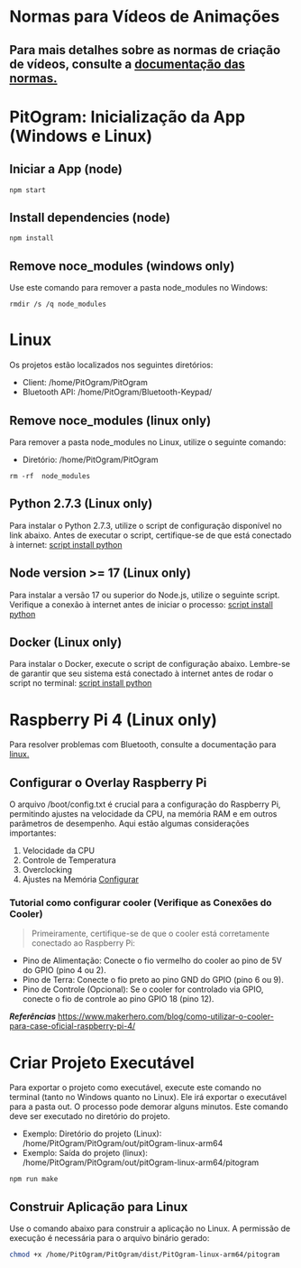 # Normas para Vídeos de Animações
Para mais detalhes sobre as normas de criação de vídeos, consulte a  [documentação das normas.](./docs/normas.md)
---

# PitOgram: Inicialização da App (Windows e Linux)

## Iniciar a App (node)
```
npm start
```

## Install dependencies (node)

```
npm install
```

## Remove noce_modules (windows only)
Use este comando para remover a pasta node_modules no Windows:
```
rmdir /s /q node_modules 
```

# Linux
Os projetos estão localizados nos seguintes diretórios:
- Client: /home/PitOgram/PitOgram
- Bluetooth API: /home/PitOgram/Bluetooth-Keypad/

## Remove noce_modules (linux only)
Para remover a pasta node_modules no Linux, utilize o seguinte comando:
- Diretório: /home/PitOgram/PitOgram

```
rm -rf  node_modules 
```


## Python 2.7.3 (Linux only)
Para instalar o Python 2.7.3, utilize o script de configuração disponível no link abaixo. Antes de executar o script, certifique-se de que está conectado à internet:
[script install python](./linux/config/dependencies/python_config.sh)

## Node version >= 17 (Linux only)
Para instalar a versão 17 ou superior do Node.js, utilize o seguinte script. Verifique a conexão à internet antes de iniciar o processo:
[script install python](./linux/config/dependencies/python_config.sh)

## Docker (Linux only)
Para instalar o Docker, execute o script de configuração abaixo. Lembre-se de garantir que seu sistema está conectado à internet antes de rodar o script no terminal:
[script install python](./linux/config/dependencies/docker_config.sh)


# Raspberry Pi 4 (Linux only)

Para resolver problemas com Bluetooth, consulte a documentação para
[linux.](./docs/linux_bluetooth.md)

## Configurar o Overlay Raspberry Pi
O arquivo /boot/config.txt é crucial para a configuração do Raspberry Pi, permitindo ajustes na velocidade da CPU, na memória RAM e em outros parâmetros de desempenho. Aqui estão algumas considerações importantes:
1. Velocidade da CPU
2. Controle de Temperatura
3. Overclocking
4. Ajustes na Memória
[Configurar](./linux/config/performance/config-raspbery.sh)

### Tutorial como configurar cooler (Verifique as Conexões do Cooler)
> Primeiramente, certifique-se de que o cooler está corretamente conectado ao Raspberry Pi:

- Pino de Alimentação: Conecte o fio vermelho do cooler ao pino de 5V do GPIO (pino 4 ou 2).
- Pino de Terra: Conecte o fio preto ao pino GND do GPIO (pino 6 ou 9).
- Pino de Controle (Opcional): Se o cooler for controlado via GPIO, conecte o fio de controle ao pino GPIO 18 (pino 12).



***Referências***
https://www.makerhero.com/blog/como-utilizar-o-cooler-para-case-oficial-raspberry-pi-4/


# Criar Projeto Executável
Para exportar o projeto como executável, execute este comando no terminal (tanto no Windows quanto no Linux). Ele irá exportar o executável para a pasta out. O processo pode demorar alguns minutos. Este comando deve ser executado no diretório do projeto.
- Exemplo: Diretório do projeto (Linux): /home/PitOgram/PitOgram/out/pitOgram-linux-arm64
- Exemplo: Saída do projeto (linux): /home/PitOgram/PitOgram/out/pitOgram-linux-arm64/pitogram 

```
npm run make 
```

## Construir Aplicação para Linux
Use o comando abaixo para construir a aplicação no Linux. A permissão de execução é necessária para o arquivo binário gerado:

```sh
chmod +x /home/PitOgram/PitOgram/dist/PitOgram-linux-arm64/pitogram 
```
